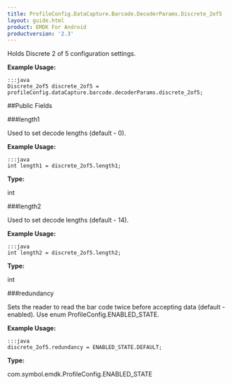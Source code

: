 ```yaml
---
title: ProfileConfig.DataCapture.Barcode.DecoderParams.Discrete_2of5
layout: guide.html
product: EMDK For Android
productversion: '2.3'
---
```


Holds Discrete 2 of 5 configuration settings.

 

**Example Usage:**
	
	:::java	
	Discrete_2of5 discrete_2of5 = profileConfig.dataCapture.barcode.decoderParams.discrete_2of5;


##Public Fields

###length1

Used to set decode lengths (default - 0).

 

**Example Usage:**
	
	:::java	
	int length1 = discrete_2of5.length1;


**Type:**

int

###length2

Used to set decode lengths (default - 14).

 

**Example Usage:**
	
	:::java	
	int length2 = discrete_2of5.length2;


**Type:**

int

###redundancy

Sets the reader to read the bar code twice before accepting data (default - enabled).
 Use enum  ProfileConfig.ENABLED_STATE.

 

**Example Usage:**
	
	:::java	
	discrete_2of5.redundancy = ENABLED_STATE.DEFAULT;


**Type:**

com.symbol.emdk.ProfileConfig.ENABLED_STATE










